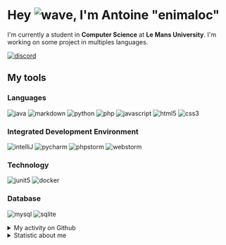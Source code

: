 # Hey ![wave], I'm Antoine "enimaloc"

I'm currently a student in **Computer Science** at **Le Mans University**. I'm working on some project in multiples
languages.

[![discord]](https://discord.com/users/136200628509605888)
## My tools

### Languages
![java] ![markdown] ![python] ![php] ![javascript] ![html5] ![css3]

### Integrated Development Environment
![intelliJ] ![pycharm] ![phpstorm]  ![webstorm]

### Technology
![junit5] ![docker]

### Database
![mysql] ![sqlite]

<details>
<summary>My activity on Github</summary>

<!--RECENT_ACTIVITY:last_update-->
> Last Updated: 14/02 02:01 (Europe/Paris)
<!--RECENT_ACTIVITY:last_update_end-->
<!--RECENT_ACTIVITY:start-->
1. ![issueOpened] Opened issue [`#2376`](https://github.com/dbeaver/cloudbeaver/issues/2376) in [dbeaver/cloudbeaver](https://github.com/dbeaver/cloudbeaver)
2. ![changesRequested] Request changes on [`#7`](https://github.com/projet-gl2/Hashimiste/pull/7#pullrequestreview-1869663897) in [projet-gl2/Hashimiste](https://github.com/projet-gl2/Hashimiste)
3. ![changesRequested] Request changes on [`#7`](https://github.com/projet-gl2/Hashimiste/pull/7#pullrequestreview-1869663897) in [projet-gl2/Hashimiste](https://github.com/projet-gl2/Hashimiste)
4. ![approved] Approved [`#6`](https://github.com/projet-gl2/Hashimiste/pull/6#pullrequestreview-1864829685) in [projet-gl2/Hashimiste](https://github.com/projet-gl2/Hashimiste)
5. ![prMerged] Merged PR [`#5`](https://github.com/projet-gl2/Hashimiste/pull/5) in [projet-gl2/Hashimiste](https://github.com/projet-gl2/Hashimiste)
6. ![approved] Approved [`#5`](https://github.com/projet-gl2/Hashimiste/pull/5#pullrequestreview-1864758480) in [projet-gl2/Hashimiste](https://github.com/projet-gl2/Hashimiste)
7. ![prMerged] Merged PR [`#4`](https://github.com/projet-gl2/Hashimiste/pull/4) in [projet-gl2/Hashimiste](https://github.com/projet-gl2/Hashimiste)
8. ![approved] Approved [`#4`](https://github.com/projet-gl2/Hashimiste/pull/4#pullrequestreview-1864547403) in [projet-gl2/Hashimiste](https://github.com/projet-gl2/Hashimiste)
9. ![approved] Approved [`#4`](https://github.com/projet-gl2/Hashimiste/pull/4#pullrequestreview-1864517626) in [projet-gl2/Hashimiste](https://github.com/projet-gl2/Hashimiste)
10. ![changesRequested] Request changes on [`#4`](https://github.com/projet-gl2/Hashimiste/pull/4#pullrequestreview-1863739017) in [projet-gl2/Hashimiste](https://github.com/projet-gl2/Hashimiste)
<!--RECENT_ACTIVITY:end-->

</details>

<details>
<summary>Statistic about me</summary>

<p align="center">
<a href="https://wakatime.com/@enimaloc">
<img src="https://github-readme-stats.vercel.app/api/wakatime?username=enimaloc&theme=dark&hide_border=true&hide_title=true&layout=compact" alt="enimaloc's wakatime stats">
</a>
</p>

<!--START_SECTION:waka-->
![Code Time](http://img.shields.io/badge/Code%20Time-3%2C304%20hrs%203%20mins-blue)

**🐱 My GitHub Data** 

> 📦 18.6 kB Used in GitHub's Storage 
 > 
> 🏆 220 Contributions in the Year 2024
 > 
> 🚫 Not Opted to Hire
 > 
> 📜 46 Public Repositories 
 > 
> 🔑 17 Private Repositories 
 > 

 Last Updated on 14/02/2024 01:04:42 UTC
<!--END_SECTION:waka-->

</details>

<!-- Icons -->
[wave]: https://cdn.jsdelivr.net/gh/Readme-Workflows/Readme-Icons@1.1.0/icons/gifs/wave.gif

<!-- Badges -->
[issueOpened]: https://cdn.jsdelivr.net/gh/Readme-Workflows/Readme-Icons@main/icons/octicons/IssueOpened.svg
[issueClosed]: https://cdn.jsdelivr.net/gh/Readme-Workflows/Readme-Icons@main/icons/octicons/IssueClosed.svg

[prOpened]: https://cdn.jsdelivr.net/gh/Readme-Workflows/Readme-Icons@main/icons/octicons/PullRequestOpened.svg
[prClosed]: https://cdn.jsdelivr.net/gh/Readme-Workflows/Readme-Icons@main/icons/octicons/PullRequestClosed.svg
[prMerged]: https://cdn.jsdelivr.net/gh/Readme-Workflows/Readme-Icons@main/icons/octicons/PullRequestMerged.svg

[comment]: https://cdn.jsdelivr.net/gh/Readme-Workflows/Readme-Icons@main/icons/octicons/Comment.svg

[changesRequested]: https://cdn.jsdelivr.net/gh/Readme-Workflows/Readme-Icons@main/icons/octicons/RequestedChanges.svg
[approved]: https://cdn.jsdelivr.net/gh/Readme-Workflows/Readme-Icons@main/icons/octicons/ApprovedChanges.svg

[repoCreated]: https://cdn.jsdelivr.net/gh/Readme-Workflows/Readme-Icons@main/icons/octicons/Repository.svg
[newRelease]: https://cdn.jsdelivr.net/gh/Readme-Workflows/Readme-Icons@main/icons/octicons/Release.svg
[star]: https://cdn.jsdelivr.net/gh/Readme-Workflows/Readme-Icons@main/icons/octicons/StarredRepository.svg
[wiki]: https://cdn.jsdelivr.net/gh/Readme-Workflows/Readme-Icons@main/icons/octicons/Wiki.svg
[fork]: https://cdn.jsdelivr.net/gh/Readme-Workflows/Readme-Icons@main/icons/octicons/ForkedRepository.svg
[people]: https://cdn.jsdelivr.net/gh/Readme-Workflows/Readme-Icons@main/icons/octicons/People.svg

<!-- Meta Badge -->
[junit5]: https://img.shields.io/badge/JUnit5-323330?style=for-the-badge&logo=junit5

<!--- https://github.com/alexandresanlim/Badges4-README.md-Profile#-group- -->
[discord]: https://img.shields.io/badge/Discord-323330?style=for-the-badge&logo=discord

<!--- https://github.com/alexandresanlim/Badges4-README.md-Profile#-languages- -->
[java]: https://img.shields.io/badge/Java-323330?style=for-the-badge&logo=java
[python]: https://img.shields.io/badge/Python-323330?style=for-the-badge&logo=python
[php]: https://img.shields.io/badge/PHP-323330?style=for-the-badge&logo=php
[javascript]: https://img.shields.io/badge/JavaScript-323330?style=for-the-badge&logo=javascript
[html5]: https://img.shields.io/badge/HTML5-323330?style=for-the-badge&logo=html5
[css3]: https://img.shields.io/badge/CSS3-323330?style=for-the-badge&logo=css3

<!--- https://github.com/alexandresanlim/Badges4-README.md-Profile#-database- -->
[mysql]: https://img.shields.io/badge/MySQL-323330?style=for-the-badge&logo=mysql
[sqlite]: https://img.shields.io/badge/SQLite-323330?style=for-the-badge&logo=sqlite

<!--- https://github.com/alexandresanlim/Badges4-README.md-Profile#-frameworks- -->
[markdown]: https://img.shields.io/badge/Markdown-323330?style=for-the-badge&logo=markdown
[docker]: https://img.shields.io/badge/Docker-323330?style=for-the-badge&logo=docker

<!--- https://github.com/alexandresanlim/Badges4-README.md-Profile#-ide- -->
[intelliJ]: https://img.shields.io/badge/IntelliJIDEA-323330.svg?style=for-the-badge&logo=intellij-idea
[pycharm]: https://img.shields.io/badge/PyCharm-323330.svg?&style=for-the-badge&logo=PyCharm
[phpstorm]: http://img.shields.io/badge/-PHPStorm-323330?style=for-the-badge&logo=phpstorm
[webstorm]: https://img.shields.io/badge/WebStorm-323330?style=for-the-badge&logo=WebStorm